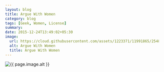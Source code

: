 ```yaml
---
layout: blog
title: Argue With Women
category: blog
tags: [Geek, Women, License]
summary:
date: 2015-12-24T13:49:02+05:30
image:
  url: https://cloud.githubusercontent.com/assets/1223371/11991865/25483b76-aa45-11e5-91f2-bd0da208bd95.jpeg 
  alt: Argue With Women
  title: Argue With Women
---
```


<img src="{{ page.image.url }}" alt="{{ page.image.alt }}" title="{{ page.image.title }}">
